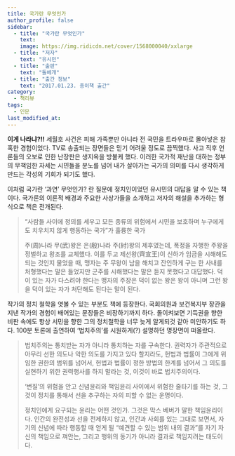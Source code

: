 ```yaml
---
title: 국가란 무엇인가
author_profile: false
sidebar:
  - title: "국가란 무엇인가"
    text:
    image: https://img.ridicdn.net/cover/1568000040/xxlarge
  - title: "저자"
    text: "유시민"
  - title: "출판"
    text: "돌베개"
  - title: "출간 정보"
    text: "2017.01.23. 종이책 출간"
category:
  - 책리뷰
tags:
  - 인문
last_modified_at:
---
```


**이게 나라냐?!!** 세월호 사건은 피해 가족뿐만 아니라 전 국민을 트라우마로 몰아넣은 참혹한 경험이었다. TV로 송출되는 장면들은 믿기 어려울 정도로 끔찍했다. 사고 직후 언론들의 오보로 인한 난장판은 생지옥을 방불케 했다. 이러한 국가적 재난을 대하는 정부의 무책임한 자세는 시민들을 분노를 넘어 내가 살아가는 국가의 의미를 다시 생각하게 만드는 각성의 기회가 되기도 했다. 

이처럼 국가란 ‘과연’ 무엇인가? 란 질문에 정치인이었던 유시민의 대답을 알 수 있는 책이다. 국가론의 이론적 배경과 주요한 사상가들을 소개하고 저자의 해설을 추가하는 형식으로 책은 전개된다. 

> “사람들 사이에 정의를 세우고 모든 종류의 위험에서 시민을 보호하며 누구에게도 치우치지 않게 행동하는 국가”가 훌륭한 국가 
>
> 주(周)나라 무(武)왕은 은(殷)나라 주(紂)왕의 제후였는데, 폭정을 자행한 주왕을 정벌하고 왕조를 교체했다. 이를 두고 제선왕(齊宣王)이 신하가 임금을 시해해도 되는 것인지 물었을 때, 맹자는 주 무왕이 남을 해치고 잔인하게 구는 한 사내를 처형했다는 말은 들었지만 군주를 시해했다는 말은 듣지 못했다고 대답했다. 덕이 있는 자가 다스려야 한다는 맹자의 주장은 덕이 없는 왕은 왕이 아니며 그런 왕을 덕이 있는 자가 처단해도 된다는 말이 된다. 

작가의 정치 철학을 엿볼 수 있는 부분도 책에 등장한다. 국회의원과 보건복지부 장관을 지낸 작가의 경험이 배어있는 문장들은 비장하기까지 하다. 돌이켜보면 기득권을 향한 비판 속에도 항상 서민을 향한 그의 정치철학을 너무 늦게 알게되것 같아 미안하기도 하다. 100분 토론에 출연하여 ‘법치주의’를 시원하게(?) 설명하던 명장면이 떠올랐다.

> 법치주의는 통치받는 자가 아니라 통치하는 자를 구속한다. 권력자가 주관적으로 아무리 선한 의도나 악한 의도를 가지고 있다 할지라도, 헌법과 법률이 그에게 위임한 권한의 범위를 넘어서, 헌법과 법률이 정한 방법의 한계를 넘어서 그 의도를 실현하기 위한 권력행사를 하지 말라는 것, 이것이 바로 법치주의이다. 
>
> ‘변질’의 위험을 안고 신념윤리와 책임윤리 사이에서 위험한 줄타기를 하는 것, 그것이 정치를 통해서 선을 추구하는 자의 피할 수 없는 운명이다. 
>
> 정치인에게 요구되는 윤리는 어떤 것인가. 그것은 막스 베버가 말한 책임윤리이다. 인간의 완전성과 선을 전제하지 않고, 인간과 사회를 있는 그대로 보면서, 자기의 신념에 따라 행동할 때 얻게 될 “예견할 수 있는 범위 내의 결과”를 자기 자신의 책임으로 껴안는, 그리고 행위의 동기가 아니라 결과로 책임지려는 태도이다. 
